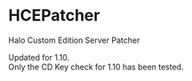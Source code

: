 # HCEPatcherHalo Custom Edition Server PatcherUpdated for 1.10.  Only the CD Key check for 1.10 has been tested.